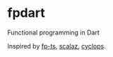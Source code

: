 # fpdart

Functional programming in Dart 

Inspired by [fp-ts](https://github.com/gcanti/fp-ts), [scalaz](https://github.com/scalaz/scalaz), [cyclops](https://github.com/aol/cyclops).
